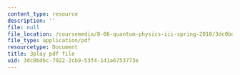 ```yaml
---
content_type: resource
description: ''
file: null
file_location: /coursemedia/8-06-quantum-physics-iii-spring-2018/3dc0bd6c70222cb953f4141a6753773e_WlZf4aOkNMQ.pdf
file_type: application/pdf
resourcetype: Document
title: 3play pdf file
uid: 3dc0bd6c-7022-2cb9-53f4-141a6753773e
---
```

